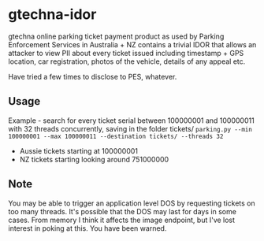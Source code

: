 # gtechna-idor
gtechna online parking ticket payment product as used by Parking Enforcement Services in Australia + NZ contains a trivial IDOR 
that allows an attacker to view PII about every ticket issued including timestamp + GPS location, car registration, photos of the 
vehicle, details of any appeal etc.

Have tried a few times to disclose to PES, whatever.

## Usage

Example - search for every ticket serial between 100000001 and 100000011 with 32 threads concurrently, saving in the folder tickets/
`parking.py --min 100000001 --max 100000011 --destination tickets/ --threads 32`

* Aussie tickets starting at 100000001
* NZ tickets starting looking around 751000000

## Note

You may be able to trigger an application level DOS by requesting tickets on too many threads. It's possible that the DOS may last for 
days in some cases. From memory I think it affects the image endpoint, but I've lost interest in poking at this. You have been warned.
